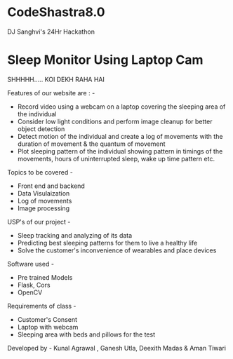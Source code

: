 # CodeShastra8.0
DJ Sanghvi's 24Hr Hackathon

# Sleep Monitor Using Laptop Cam
SHHHHH….. KOI DEKH RAHA HAI



Features of our website are : - 
- Record video using a webcam on a laptop covering the sleeping area of the individual 
- Consider low light conditions and perform image cleanup for better object detection
- Detect motion of the individual and create a log of movements with the duration of movement & the quantum of movement 
- Plot sleeping pattern of the individual showing pattern in timings of the movements, hours of uninterrupted sleep, wake up time pattern etc.

Topics to be covered - 
- Front end and backend
- Data Visulaization
- Log of movements
- Image processing

USP's of our project - 
- Sleep tracking and analyzing of its data
- Predicting best sleeping patterns for them to live a healthy life
- Solve the customer's inconvenience of wearables and place devices

Software used - 
- Pre trained Models
- Flask, Cors
- OpenCV

Requirements of class - 
- Customer's Consent
- Laptop with webcam
- Sleeping area with beds and pillows for the test

Developed by - Kunal Agrawal , Ganesh Utla, Deexith Madas & Aman Tiwari
